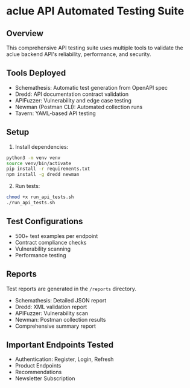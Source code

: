 # aclue API Automated Testing Suite

## Overview
This comprehensive API testing suite uses multiple tools to validate the aclue backend API's reliability, performance, and security.

## Tools Deployed
- Schemathesis: Automatic test generation from OpenAPI spec
- Dredd: API documentation contract validation
- APIFuzzer: Vulnerability and edge case testing
- Newman (Postman CLI): Automated collection runs
- Tavern: YAML-based API testing

## Setup
1. Install dependencies:
```bash
python3 -m venv venv
source venv/bin/activate
pip install -r requirements.txt
npm install -g dredd newman
```

2. Run tests:
```bash
chmod +x run_api_tests.sh
./run_api_tests.sh
```

## Test Configurations
- 500+ test examples per endpoint
- Contract compliance checks
- Vulnerability scanning
- Performance testing

## Reports
Test reports are generated in the `/reports` directory.
- Schemathesis: Detailed JSON report
- Dredd: XML validation report
- APIFuzzer: Vulnerability scan
- Newman: Postman collection results
- Comprehensive summary report

## Important Endpoints Tested
- Authentication: Register, Login, Refresh
- Product Endpoints
- Recommendations
- Newsletter Subscription